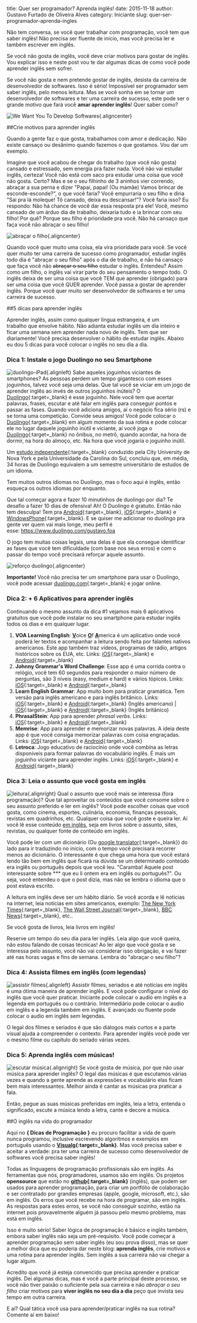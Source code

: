 title: Quer ser programador? Aprenda inglês!
date: 2015-11-18
author: Gustavo Furtado de Oliveira Alves
category: Iniciante
slug: quer-ser-programador-aprenda-ingles

Não tem conversa, se você quer trabalhar com programação, você tem que
saber inglês! Não precisa ser fluente de início, mas você precisa ler e
também escrever em inglês.

Se você não gosta de inglês, você deve criar motivos para gostar de
inglês. Vou explicar isso e neste post vou te dar algumas dicas de como
você pode aprender inglês sem sofrer.

Se você não gosta e nem pretende gostar de inglês, desista da carreira
de desenvolvedor de softwares. Isso é sério! Impossível ser programador
sem saber inglês, pelo menos leitura. Mas se você sonha em se tornar um
desenvolvedor de softwares e ter uma carreira de sucesso, este pode ser
o grande motivo que fará você **amar aprender inglês**! Quer saber como?

![We Want You To Develop
Softwares](/images/quer-ser-programador-aprenda-ingles/WeWantYouToProgram.png){.aligncenter}

##Crie motivos para aprender inglês

Quando a gente faz o que gosta, trabalhamos com amor e dedicação. Não
existe cansaço ou desânimo quando fazemos o que gostamos. Vou dar um
exemplo.

Imagine que você acabou de chegar do trabalho (que você não gosta)
cansado e estressado, sem energia pra fazer nada. Você não vai estudar
inglês, certeza! Você não está com saco pra estudar uma coisa que você
não gosta. Certo? Mas e se o seu filhinho de 3 aninhos vier correndo,
abraçar a sua perna e dizer "Papai, papai! (Ou mamãe) Vamos brincar de
esconde-esconde?", o que você faria? Você empurraria o seu filho e diria
"Sai pra lá moleque! Tô cansado, deixa eu descansar!"? Você faria isso?
Eu respondo: Não há chance de você dar essa resposta pra ele! Você,
mesmo cansado de um árduo dia de trabalho, deixaria tudo e ia brincar
com seu filho! Por quê? Porque seu filho é prioridade pra você. Não há
cansaço que faça você não abraçar o seu filho!

![abraçar o
filho](/images/quer-ser-programador-aprenda-ingles/abraçar-o-filho.jpg){.aligncenter}

Quando você quer muito uma coisa, ela vira prioridade para você. Se você
quer muito ter uma carreira de sucesso como programador, estudar inglês
todo dia é "abraçar o seu filho" após o dia de trabalho, e não há
cansaço que faça você não ~~abraçar o seu filho~~ estudar o inglês.
Entendeu? Assim como um filho, o inglês vai virar parte do seu
pensamento o tempo todo. O inglês deixa de ser uma coisa que você
TEM que aprender (obrigado) para ser uma coisa que você QUER aprender.
Você passa a gostar de aprender inglês. Porque você quer muito ser
desenvolvedor de softwares e ter uma carreira de sucesso.

##5 dicas para aprender inglês

Aprender inglês, assim como qualquer língua estrangeira, é um
trabalho que envolve hábito. Não adianta estudar inglês um dia inteiro e
ficar uma semana sem aprender nada novo de inglês. Tem que ser
diariamente! Você precisa desenvolver o hábito de estudar inglês. Abaixo
eu dou 5 dicas para você colocar o inglês no seu dia a dia.

### Dica 1: Instale o jogo Duolingo no seu Smartphone

![duolingo-iPad](/images/quer-ser-programador-aprenda-ingles/duolingo-iPad-150x150.jpg){.alignleft}
Sabe aqueles joguinhos viciantes de smartphones? As pessoas perdem um tempo
gigantesco com esses joguinhos, talvez você seja uma delas. Que tal
você se viciar em um jogo de aprender inglês ao invés de outros
joguinhos inúteis? O [Duolingo](https://www.duolingo.com/){:target=\_blank} é esse
joguinho. Nele você tem que acertar palavras, frases, escutar e até
falar em inglês para conseguir pontos e passar as fases. Quando você
adiciona amigos, aí o negócio fica sério (rs) e se torna uma competição.
Convide seus amigos! Você pode colocar o
[Duolingo](https://www.duolingo.com/){:target=\_blank} em algum momento da sua rotina e
pode colocar ele no lugar daquele joguinho inútil e viciante, aí você
joga o [Duolingo](https://www.duolingo.com/){:target=\_blank} no ônibus, no metrô, quando
acordar, na hora de dormir, na hora do almoço, etc. Na hora que
você jogaria o joguinho inútil.

Um [estudo
independente](https://s3.amazonaws.com/duolingo-papers/other/vesselinov-grego.duolingo12.pdf){:target=\_blank}
conduzido pela City University de Nova York e pela Universidade da
Carolina do Sul, concluiu que, em média, 34 horas de Duolingo equivalem
a um semestre universitário de estudos de um idioma.

Tem muitos outros idiomas no Duolingo, mas o foco aqui é inglês, então
esqueça os outros idiomas por enquanto.

Que tal começar agora e fazer 10 minutinhos de duolingo por dia? Te
desafio a fazer 10 dias de ofensiva! Ah! O Duolingo é gratuito. Então
não tem desculpa! Tem pra
[Android](https://play.google.com/store/apps/details?id=com.duolingo){:target=\_blank},
[iOS](https://itunes.apple.com/br/app/duolingo-learn-spanish-french/id570060128?mt=8){:target=\_blank}
e
[WindowsPhone](https://www.microsoft.com/pt-br/store/apps/duolingo-learn-languages-for-free/9wzdncrcv5xn){:target=\_blank}.
E se quiser me adicionar no duolingo pra gente ver quem vai mais longe,
meu perfil é esse: <https://www.duolingo.com/gustavo.foa>

O jogo tem muitas coisas legais, uma delas é que ela consegue
identificar as fases que você tem dificuldade (com base nos seus erros)
e com o passar do tempo você precisará reforçar aquele assunto.

![reforço
duolingo](/images/quer-ser-programador-aprenda-ingles/reforço-duolingo.png){.aligncenter}

**Importante!** Você não precisa ter um smartphone para usar o Duolingo,
você pode acessar [duolingo.com](http://duolingo.com){:target=\_blank} e jogar online.

### Dica 2: + 6 Aplicativos para aprender inglês

Continuando o mesmo assunto da dica \#1 vejamos mais 6 aplicativos
gratuitos que você pode instalar no seu smartphone para estudar inglês
todos os dias e em qualquer lugar.

1.  **VOA Learning English**: <span
    style="text-decoration: underline;">**V**</span>oice <span
    style="text-decoration: underline;">**O**</span>f <span
    style="text-decoration: underline;">**A**</span>merica é um
    aplicativo onde você poderá ler textos e acompanhar a leitura sendo
    feita por falantes nativos americanos. Este app também traz vídeos,
    programas de rádio, artigos históricos sobre os EUA, etc.
    Links: [iOS](https://itunes.apple.com/br/app/voa-learning-english-update/id893509851){:target=\_blank} e
    [Android](https://play.google.com/store/apps/details?id=com.smartray.voa){:target=\_blank}
2.  **Johnny Grammar's Word Challenge**: Esse app é uma corrida contra o
    relógio, você tem 60 segundos para responder o maior número de
    perguntas, são 3 níveis (easy, medium e hard) e vários tópicos.
    Links:
    [iOS](https://itunes.apple.com/br/app/learn-english-johnny-grammars/id432488501?mt=8){:target=\_blank}
    e
    [Android](https://play.google.com/store/apps/details?id=com.ubl.spellmaster){:target=\_blank}
3.  **Learn English Grammar**: App muito bom para praticar gramática.
    Tem versão para inglês americano e para inglês britânico. Links:
    [iOS](https://itunes.apple.com/br/app/learnenglish-grammar-us-edition/id681083763?mt=8){:target=\_blank} e
    [Android](https://play.google.com/store/apps/details?id=bc.leg.us){:target=\_blank}
    (Inglês americano) |
    [iOS](https://itunes.apple.com/br/app/learnenglish-grammar-uk-edition/id488099900?mt=8){:target=\_blank}
    e [Android](https://play.google.com/store/apps/details?id=bc.leg){:target=\_blank}
    (Inglês britânico)
4.  **PhrasalStein**: App para aprender *phrasal verbs*. Links:
    [iOS](https://itunes.apple.com/br/app/phrasalstein/id722736985?mt=8){:target=\_blank}
    e
    [Android](https://play.google.com/store/apps/details?id=air.org.cambridge.phrasalsteinlite){:target=\_blank}
5.  **Memrise**: App para aprender e memorizar novas palavras. A ideia
    deste app é que você consiga memorizar palavras com
    coisa engraçadas. Links:
    [iOS](https://itunes.apple.com/br/app/memrise-ultimate-memorisation/id635966718?mt=8){:target=\_blank}
    e
    [Android](https://play.google.com/store/apps/details?id=com.memrise.android.memrisecompanion&hl=en){:target=\_blank}
6.  **Letroca**: Jogo educativo de raciocínio onde você combina as
    letras disponíveis para formar palavras do vocabulário inglês. É
    mais um joguinho viciante para aprender inglês. Links:
    [iOS](https://itunes.apple.com/app/id658511180?mt=8){:target=\_blank} e
    [Android](https://play.google.com/store/apps/details?id=air.com.fanatee.letroca){:target=\_blank}

### Dica 3: Leia o assunto que você gosta em inglês

![leitura](/images/quer-ser-programador-aprenda-ingles/leitura.jpg){.alignright}
Qual o assunto que
você mais se interessa (fora programação)? Que tal aproveitar os
conteúdos que você consome sobre o seu assunto preferido e ler em
inglês? Você pode escolher coisas que você gosta, como cinema, esportes,
culinária, economia, finanças pessoais, revistas em quadrinhos, etc.
Qualquer coisa que você goste e queira ler. Aí você lê esse conteúdo
<span style="text-decoration: underline;">em inglês</span>, seja em
livros sobre o assunto, sites, revistas, ou qualquer fonte de conteúdo
em inglês.

Você pode ler com um dicionário (Ou [google
translator](http://translate.google.com.br){:target=\_blank}) do lado para ir traduzindo
no início, com o tempo você precisará recorrer menos ao dicionário. O
interessante é que chega uma hora que você estará lendo tão bem em
inglês que ficará na dúvida se um determinado conteúdo era inglês ou
português depois que você leu. "Caramba! Aquele post
interessante sobre \*\*\* que eu li ontem era em inglês ou português?".
Ou seja, você entendeu o que o post dizia, mas não se lembra o
idioma que o post estava escrito.

A leitura em inglês deve ser um hábito diário. Se você acorda e lê
notícias na internet, leia notícias em sites americanos, exemplo: [The
New York Times](http://www.nytimes.com/){:target=\_blank}, [The Wall Street
Journal](http://www.wsj.com/){:target=\_blank}, [BBC News](http://www.bbc.com/news){:target=\_blank},
etc..

Se você gosta de livros, leia livros em inglês!

Reserve um tempo do seu dia para ler inglês. Leia algo que você queira,
não estou falando de coisas técnicas! Ao ler algo que você gosta e se
interessa pelo assunto, você não vai considerar isso obrigação, e vai
fazer até nas horas vagas e fins de semana. Lembra do "abraçar o seu
filho"?

### Dica 4: Assista filmes em inglês (com legendas)

![assistir
filmes](/images/quer-ser-programador-aprenda-ingles/assistir-filmes-300x201.jpg){.alignleft}
Assistir filmes,
seriados e até notícias em inglês é uma ótima maneira de aprender
inglês. E você pode configurar o nível do inglês que você quer
praticar. Iniciante pode colocar o audio em inglês e a legenda em
português ou o contrário. Intermediário pode colocar o audio em inglês e
a legenda também em inglês. E avançado ou fluente pode colocar o audio
em inglês sem legendas.

O legal dos filmes e seriados é que são diálogos mais curtos e a parte
visual ajuda a compreender o contexto. Para aprender inglês você pode
ver o mesmo filme ou capítulo do seriado várias vezes.

### Dica 5: Aprenda inglês com músicas!

![escutar
música](/images/quer-ser-programador-aprenda-ingles/escutar-música-150x150.jpg){.alignright}
Se você gosta de música, por que não usar música para aprender inglês? O legal
das músicas é que escutamos várias vezes e quando a gente aprende as
expressões e vocabulário elas ficam bem mais interessantes. Melhor ainda
é cantar as músicas pra praticar a fala.

Então, pegue as suas músicas preferidas em inglês, leia a letra,
entenda o significado, escute a música lendo a letra, cante e decore a
música.

##O inglês na vida do programador

Aqui no **{ Dicas de Programação }** eu procuro facilitar a vida de quem
nunca programou, inclusive escrevendo algoritmos e exemplos em português
usando o
**[Visualg](http://www.dicasdeprogramacao.com.br/linguagem-de-programacao-para-iniciantes/){:target=\_blank}**.
Mas você precisa saber e aceitar a verdade: pra ter uma carreira de
sucesso como desenvolvedor de softwares você precisa saber inglês!

Todas as linguagens de programação profissionais são em inglês. As
ferramentas que nós, programadores, usamos são em inglês. Os projetos
**opensource** que estão no **[github](http://github.com){:target=\_blank}** (inglês),
que podem ser usados para aprender programação, para criar um portfólio
de colaboração e ser contratado por grandes empresas (apple, google,
microsoft, etc.), são em inglês. Os erros que você recebe na hora de
programar, são em inglês. As respostas para estes erros, se você não
conseguir sozinho, estão na internet pois provavelmente alguém já passou
pelo mesmo problema, mas está em inglês.

Isso é muito sério! Saber lógica de programação é básico e inglês
também, embora saber inglês não seja um pré-requisito. Você pode começar
a aprender programação sem saber inglês (eu sou prova disso), mas se
quer a melhor dica que eu poderia dar neste blog: **aprenda inglês**,
crie motivos e uma rotina para aprender inglês. Sem inglês a sua
carreira não vai chegar a lugar algum.

Acredito que você já esteja convencido que precisa aprender e praticar
inglês. Dei algumas dicas, mas é você a parte principal deste processo,
se você não tiver paixão o suficiente pela sua carreira e não *abraçar
o seu filho* criar motivos para **viver inglês no seu dia a dia** peço
que invista seu tempo em outra carreira.

E aí? Qual tática você usa para aprender/praticar inglês na sua rotina?
Comente aí em baixo!
